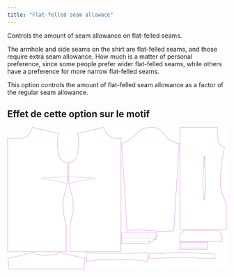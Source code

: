 ```yaml
---
title: "Flat-felled seam allowace"
---
```


Controls the amount of seam allowance on flat-felled seams.

The armhole and side seams on the shirt are flat-felled seams, and those require extra seam allowance. How much is a matter of personal preference, since some people prefer wider flat-felled seams, while others have a preference for more narrow flat-felled seams.

This option controls the amount of flat-felled seam allowance as a factor of the regular seam allowance.

## Effet de cette option sur le motif

![Cette image montre l'effet de cette option en superposant plusieurs variantes qui ont une valeur différente pour cette option](simone_ffsa_sample.svg "Effect of this option on the pattern")
